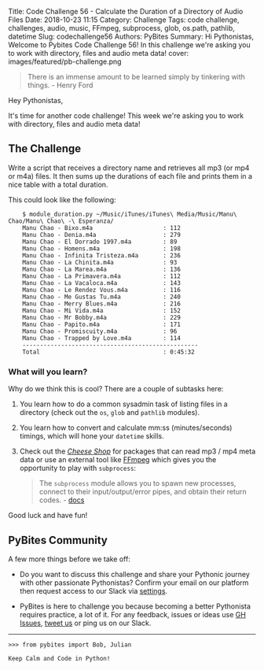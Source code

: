 Title: Code Challenge 56 - Calculate the Duration of a Directory of Audio Files
Date: 2018-10-23 11:15
Category: Challenge
Tags: code challenge, challenges, audio, music, FFmpeg, subprocess, glob, os.path, pathlib, datetime
Slug: codechallenge56
Authors: PyBites
Summary: Hi Pythonistas, Welcome to Pybites Code Challenge 56! In this challenge we're asking you to work with directory, files and audio meta data!
cover: images/featured/pb-challenge.png

> There is an immense amount to be learned simply by tinkering with things. - Henry Ford

Hey Pythonistas,

It's time for another code challenge! This week we're asking you to work with directory, files and audio meta data!

## The Challenge

Write a script that receives a directory name and retrieves all mp3 (or mp4 or m4a) files. It then sums up the durations of each file and prints them in a nice table with a total duration.

This could look like the following:

		$ module_duration.py ~/Music/iTunes/iTunes\ Media/Music/Manu\ Chao/Manu\ Chao\ -\ Esperanza/
		Manu Chao - Bixo.m4a                    : 112
		Manu Chao - Denia.m4a                   : 279
		Manu Chao - El Dorrado 1997.m4a         : 89
		Manu Chao - Homens.m4a                  : 198
		Manu Chao - Infinita Tristeza.m4a       : 236
		Manu Chao - La Chinita.m4a              : 93
		Manu Chao - La Marea.m4a                : 136
		Manu Chao - La Primavera.m4a            : 112
		Manu Chao - La Vacaloca.m4a             : 143
		Manu Chao - Le Rendez Vous.m4a          : 116
		Manu Chao - Me Gustas Tu.m4a            : 240
		Manu Chao - Merry Blues.m4a             : 216
		Manu Chao - Mi Vida.m4a                 : 152
		Manu Chao - Mr Bobby.m4a                : 229
		Manu Chao - Papito.m4a                  : 171
		Manu Chao - Promiscuity.m4a             : 96
		Manu Chao - Trapped by Love.m4a         : 114
		--------------------------------------------------
		Total                                   : 0:45:32

### What will you learn?

Why do we think this is cool? There are a couple of subtasks here:

1. You learn how to do a common sysadmin task of listing files in a directory (check out the `os`, `glob` and `pathlib` modules).

2. You learn how to convert and calculate mm:ss (minutes/seconds) timings, which will hone your `datetime` skills.

3. Check out the _[Cheese Shop](https://pypi.org/)_ for packages that can read mp3 / mp4 meta data or use an external tool like [FFmpeg](https://www.ffmpeg.org) which gives you the opportunity to play with `subprocess`:

	> The `subprocess` module allows you to spawn new processes, connect to their input/output/error pipes, and obtain their return codes. - [docs](https://docs.python.org/3/library/subprocess.html)

Good luck and have fun!

## PyBites Community

A few more things before we take off:

* Do you want to discuss this challenge and share your Pythonic journey with other passionate Pythonistas? Confirm your email on our platform then request access to our Slack via [settings](https://codechalleng.es/settings/).

* PyBites is here to challenge you because becoming a better Pythonista requires practice, a lot of it. For any feedback, issues or ideas use [GH Issues](https://github.com/pybites/challenges/issues), [tweet us](https://twitter.com/pybites) or ping us on our Slack.

---

	>>> from pybites import Bob, Julian

	Keep Calm and Code in Python!
